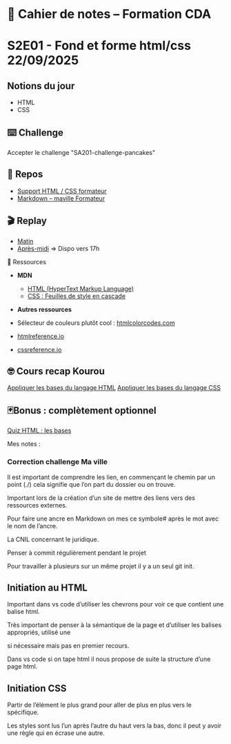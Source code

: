 # 📓 Cahier de notes – Formation CDA

# S2E01 - Fond et forme html/css 22/09/2025

## Notions du jour

- HTML
- CSS

## ⌨️ Challenge

Accepter le challenge "SA201-challenge-pancakes"

## 🔖 Repos

- [Support HTML / CSS formateur](https://github.com/O-clock-Francfort/SA201-HTML-CSS-basics)
- [Markdown – maville Formateur](https://github.com/O-clock-Francfort/SA104-exercice-markdown-maville-OlivierZiolkowski)

## 🎬 Replay

- [Matin](https://playback.oclock.school/playback/presentation/2.3/79b5bd992a98dd834d658de79e7d3f53c2716209-1758524576040)
- [Après-midi](https://playback.oclock.school/playback/presentation/2.3/79b5bd992a98dd834d658de79e7d3f53c2716209-1758538551891) => Dispo vers 17h

📖 Ressources

- **MDN**
    - [HTML (HyperText Markup Language)](https://developer.mozilla.org/fr/docs/Web/HTML)
    - [CSS : Feuilles de style en cascade](https://developer.mozilla.org/fr/docs/Web/CSS)

- **Autres ressources**
- Sélecteur de couleurs plutôt cool : [htmlcolorcodes.com](https://htmlcolorcodes.com/fr/)
- [htmlreference.io](https://htmlreference.io)
- [cssreference.io](https://cssreference.io)

## 🤓 Cours recap Kourou

[Appliquer les bases du langage HTML](https://kourou.oclock.io/ressources/objectifs/appliquer-les-bases-du-langage-html/)
[Appliquer les bases du langage CSS](https://kourou.oclock.io/ressources/objectifs/appliquer-les-bases-du-langage-css/)

## 🃏Bonus : complètement optionnel

[Quiz HTML : les bases](https://o-clock-teach.github.io/jeux/quiz/index.html)

Mes notes :

### Correction challenge Ma ville

Il est important de comprendre les lien, en commençant le chemin par un point (./) cela signifie que l’on part du dossier ou on trouve.

Important lors de la création d’un site de mettre des liens vers des ressources externes.

Pour faire une ancre en Markdown on mes ce symbole# après le mot avec le nom de l’ancre.

La CNIL concernant le juridique.

Penser à commit régulièrement pendant le projet

Pour travailler à plusieurs sur un même projet il y a un seul git init.


## Initiation au HTML

Important dans vs code d’utiliser les chevrons pour voir ce que contient une balise html.

Très important de penser à la sémantique de la page et d’utiliser les balises appropriés, utilisé une <div> si nécessaire mais pas en premier recours.

Dans vs code si on tape html il nous propose de suite la structure d’une page html.

## Initiation CSS

Partir de l’élément le plus grand pour aller de plus en plus vers le spécifique. 

Les styles sont lus l’un après l’autre du haut vers la bas, donc il peut y avoir une règle qui en écrase une autre.
